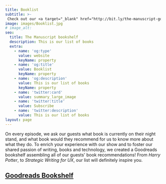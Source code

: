 ```yaml
---
title: Booklist
subtitle: >-
 Check out our <a target="_blank" href="http://bit.ly/the-manuscript-goodreads">Goodreads Bookshelf</a> with our guest's book recommendations.
image: images/Booklist.jpg
# image_alt: 
seo:
  title: The Manuscript bookshelf
  description: This is our list of books
  extra:
    - name: 'og:type'
      value: website
      keyName: property
    - name: 'og:title'
      value: Booklist
      keyName: property
    - name: 'og:description'
      value: This is our list of books
      keyName: property
    - name: 'twitter:card'
      value: summary_large_image
    - name: 'twitter:title'
      value: Subscribe
    - name: 'twitter:description'
      value: This is our list of books
layout: page
---
```


<p> On every episode, we ask our guests what book is currently on their night stand, and what book would they recommend for us to know more about what they do. To enrich your experience with our show and to foster our shared passion of writing, books and technology, we created a Goodreads bookshelf assembling all of our guests' book recommendations! From <i>Harry Potter</i>, to <i>Strategic Writing for UX</i>, our list will definitely inspire you. </p>


<h2>
<a target="_blank" href="http://bit.ly/the-manuscript-goodreads">Goodreads Bookshelf</a>
 </h2>

